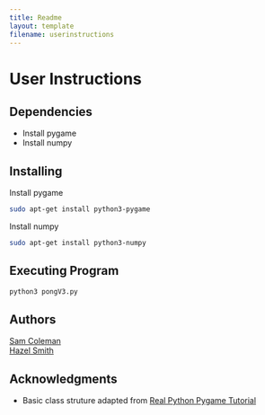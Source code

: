 ```yaml
---
title: Readme
layout: template
filename: userinstructions
---
```


# User Instructions


## Dependencies
* Install pygame
* Install numpy

## Installing
Install pygame
```bash
sudo apt-get install python3-pygame
```
Install numpy
```bash
sudo apt-get install python3-numpy
```

## Executing Program
```bash
python3 pongV3.py
```

## Authors
[Sam Coleman](https://github.com/sam-coleman)    
[Hazel Smith](https://github.com/Winterbl00m)

## Acknowledgments
* Basic class struture adapted from [Real Python Pygame Tutorial](https://realpython.com/pygame-a-primer/)
